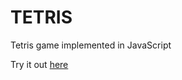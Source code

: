 # TETRIS

Tetris game implemented in JavaScript

Try it out [here](https://raw.githack.com/m4rio31/tetris_game/master/tetris.html)

